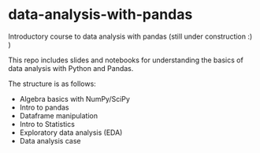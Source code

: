 # data-analysis-with-pandas
Introductory course to data analysis with pandas (still under construction :) )

This repo includes slides and notebooks for understanding the basics of data analysis with Python and Pandas.

The structure is as follows:
* Algebra basics with NumPy/SciPy
* Intro to pandas
* Dataframe manipulation
* Intro to Statistics
* Exploratory data analysis (EDA)
* Data analysis case
